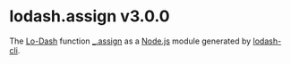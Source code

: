 # lodash.assign v3.0.0

The [Lo-Dash](https://lodash.com/) function [_.assign](http://lodash.com/docs#assign) as a [Node.js](http://nodejs.org/) module generated by [lodash-cli](https://www.npmjs.com/package/lodash-cli).
